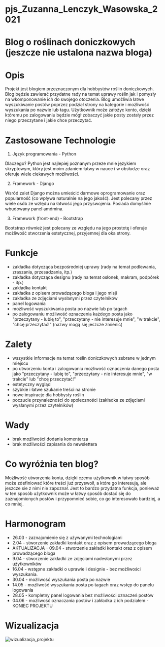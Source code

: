# pjs_Zuzanna_Lenczyk_Wasowska_2021
#
# Blog o roślinach doniczkowych (jeszcze nie ustalona nazwa bloga) 
#
# Opis

Projekt jest blogiem przeznaczonym dla hobbystów roślin doniczkowych. Blog będzie zawierać przydatne rady na temat uprawy roślin jak i pomysły na wkomponowanie ich do swojego otoczenia. Blog umożliwia łatwe wyszukiwanie postów poprzez podział strony na kategorie i możliwość wyszukania po nazwie lub tagu. Użytkownik może założyc konto, dzięki któremu po zalogowaniu będzie mógł zobaczyć jakie posty zostały przez niego przeczytane i jakie chce przeczytać.

# Zastosowane Technologie

1. Język programowania - Python

Dlaczego?
Python jest najlepiej poznanym przeze mnie językiem skryptowym, który jest moim zdaniem łatwy w nauce i w obsłudze oraz oferuje wiele ciekawych możliwości.

2. Framework - Django

Wsród zalet Django można umieścić darmowe oprogramowanie oraz popularność (co wpływa naturalnie na jego jakość). Jest polecany przez wiele osób ze wzlędu na łatwość jego przyswojenia. Posiada domyślnie wbudowany panel amdmina.

3. Framework (front-end) - Bootstrap

Bootstrap również jest polecany ze względu na jego prostotę i oferuje możliwość stworzenia estetycznej, przyjemnej dla oka strony.

# Funkcje

- zakładka dotycząca bezpośredniej uprawy (rady na temat podlewania, zraszania, przesadzania, itp.)
- zakładka dotycząca designu (rady na temat osłonek, makram, podpórek - itp.)
- zakładka kontakt
- zakładka z opisem prowadzącego bloga i jego misji
- zakładka ze zdjęciami wysłanymi przez czytelników
- panel logowania
- możliwość wyszukiwania posta po nazwie lub po tagach
- po zalogowaniu możliwość oznaczenia każdego posta jako "przeczytany - lubię to", "przeczytany - nie interesuje mnie", "w trakcie", "chcę przeczytać!"  (nazwy mogą się jeszcze zmienić)

# Zalety

- wszystkie informacje na temat roślin doniczkowych zebrane w jednym miejscu
- po utworzeniu konta i zalogowaniu możliwość oznaczenia danego posta jako "przeczytany - lubię to", "przeczytany - nie interesuje mnie", "w trakcie" lub "chcę przeczytać!"
- estetyczny wygląd
- szybkie i łatwe szukanie treści na stronie
- nowe inspiracje dla hobbysty roślin
- poczucie przynależności do społeczności (zakładka ze zdjęciami wysłanymi przez czytelników)

# Wady

- brak możliwości dodania komentarza
- brak możliwości zapisania do newslettera

# Co wyróżnia ten blog?

Możliwość utworzenia konta, dzięki czemu użytkownik w łatwy sposób może zdefiniować które treści już przyswoił, a które go interesują, ale jeszcze sie z nimi nie zapoznał. Jest to bardzo przydatna funkcja, ponieważ w ten sposób użytkownik może w łatwy sposób dostać się do zaznajomionych postów i przypomnieć sobie, co go interesowało bardziej, a co mniej.

# Harmonogram 

- 26.03 - zaznajomienie się z używanymi technologiami
- 2.04 - stworzenie zakładki kontakt oraz z opisem prowadzącego bloga
- AKTUALIZACJA - 09.04 - stworzenie zakładki kontakt oraz z opisem prowadzącego bloga
- 9.04 - stworzenie zakładki ze zdjęciami nadesłanymi przez użytkowników
- 16.04 - wstępne zakładki o uprawie i designie - bez możliwości wyszukania.
- 30.04 - możliwość wyszukania posta po nazwie
- 14.05 - możliwość wyszukania posta po tagach oraz wstęp do panelu logowania
- 28.05 - kompletny panel logowania bez możliwości oznaczeń postów
- 04.06 - możliwość oznaczania postów i zakładka z ich podziałem - KONIEC PROJEKTU

# Wizualizacja

![wizualizacja_projektu](https://user-images.githubusercontent.com/44050412/111718027-892fa500-8859-11eb-9c50-4bc0211e4dfc.png)


